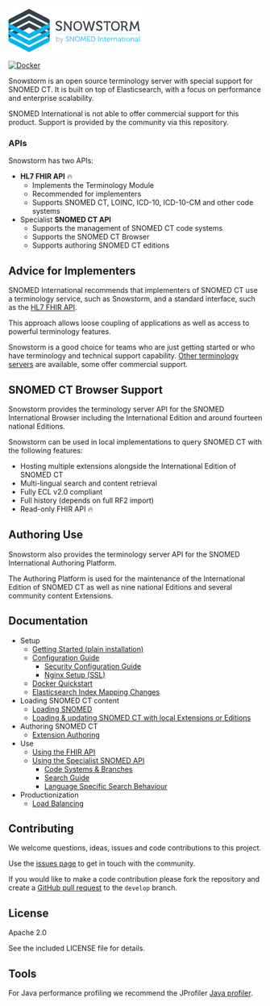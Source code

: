 ![Snowstorm Terminology Server](docs/images/SNOWSTORM-logo.svg)

[![Docker](https://img.shields.io/docker/pulls/snomedinternational/snowstorm)](https://hub.docker.com/r/snomedinternational/snowstorm)

Snowstorm is an open source terminology server with special support for SNOMED CT. It is built on top of Elasticsearch, with a focus on performance and enterprise scalability.

SNOMED International is not able to offer commercial support for this product. 
Support is provided by the community via this repository.

### APIs
Snowstorm has two APIs:
- **HL7 FHIR API** :fire:
  - Implements the Terminology Module
  - Recommended for implementers
  - Supports SNOMED CT, LOINC, ICD-10, ICD-10-CM and other code systems
- Specialist **SNOMED CT API**
  - Supports the management of SNOMED CT code systems
  - Supports the SNOMED CT Browser
  - Supports authoring SNOMED CT editions

## Advice for Implementers
SNOMED International recommends that implementers of SNOMED CT use a terminology service, such as Snowstorm, and a standard interface, such as the [HL7 FHIR API](http://hl7.org/fhir/).

This approach allows loose coupling of applications as well as access to powerful terminology features.

Snowstorm is a good choice for teams who are just getting started or who have terminology and technical support capability. [Other terminology servers](https://confluence.ihtsdotools.org/display/IMP/Terminology+Services) are available, some offer 
commercial support.

## SNOMED CT Browser Support
Snowstorm provides the terminology server API for the SNOMED International Browser including the International Edition and around fourteen national Editions.

Snowstorm can be used in local implementations to query SNOMED CT with the following features:
- Hosting multiple extensions alongside the International Edition of SNOMED CT
- Multi-lingual search and content retrieval
- Fully ECL v2.0 compliant
- Full history (depends on full RF2 import)
- Read-only FHIR API :fire:

## Authoring Use
Snowstorm also provides the terminology server API for the SNOMED International Authoring Platform.

The Authoring Platform is used for the maintenance of the International Edition of SNOMED CT as well as nine national Editions and several community content Extensions.

## Documentation

- Setup
  - [Getting Started (plain installation)](docs/getting-started.md)
  - [Configuration Guide](docs/configuration-guide.md)
    - [Security Configuration Guide](docs/security-configuration.md)
    - [Nginx Setup (SSL)](docs/nginx-setup.md)
  - [Docker Quickstart](docs/using-docker.md)
  - [Elasticsearch Index Mapping Changes](docs/index-mapping-changes.md)
- Loading SNOMED CT content
  - [Loading SNOMED](docs/loading-snomed.md)
  - [Loading & updating SNOMED CT with local Extensions or Editions](docs/updating-snomed-and-extensions.md)
- Authoring SNOMED CT
  - [Extension Authoring](docs/extension-authoring.md)
- Use
  - [Using the FHIR API](docs/using-the-fhir-api.md)
  - [Using the Specialist SNOMED API](docs/using-the-api.md)
    - [Code Systems & Branches](docs/code-systems-and-branches.md)
    - [Search Guide](docs/search.md)
    - [Language Specific Search Behaviour](docs/language-specific-search.md)
- Productionization
  - [Load Balancing](docs/load-balancing.md)

## Contributing

We welcome questions, ideas, issues and code contributions to this project. 

Use the [issues page](https://github.com/IHTSDO/snowstorm/issues) to get in touch with the community. 

If you would like to make a code contribution please fork the repository and create a 
[GitHub pull request](https://help.github.com/en/github/collaborating-with-issues-and-pull-requests) to the `develop` branch.

## License

Apache 2.0

See the included LICENSE file for details.

## Tools

For Java performance profiling we recommend the JProfiler [Java profiler](https://www.ej-technologies.com/products/jprofiler/overview.html).

